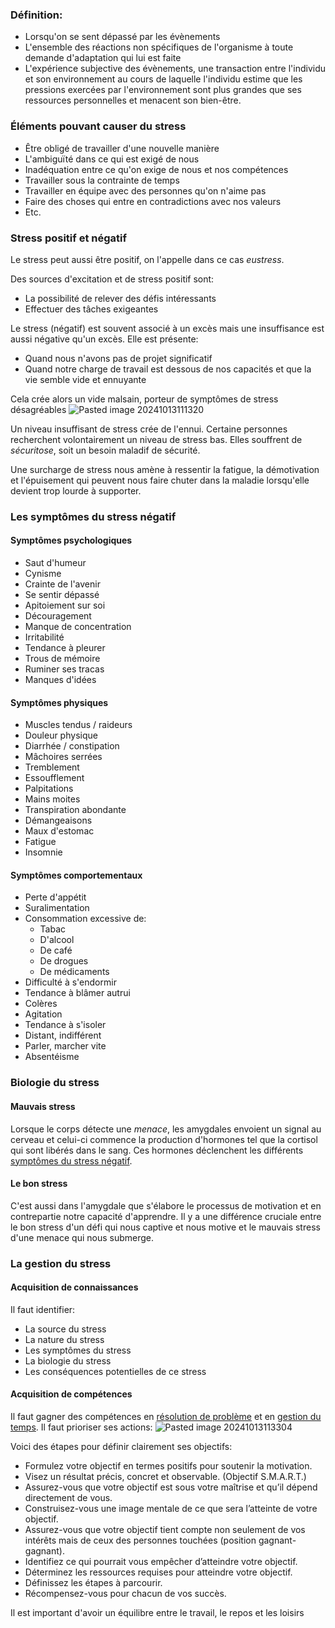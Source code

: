 ### Définition: 
* Lorsqu'on se sent dépassé par les évènements
* L'ensemble des réactions non spécifiques de l'organisme à toute demande d'adaptation qui lui est faite
* L'expérience subjective des évènements, une transaction entre l'individu et son environnement au cours de laquelle l'individu estime que les pressions exercées par l'environnement sont plus grandes que ses ressources personnelles et menacent son bien-être.

### Éléments pouvant causer du stress
* Être obligé de travailler d'une nouvelle manière
* L'ambiguïté dans ce qui est exigé de nous
* Inadéquation entre ce qu'on exige de nous et nos compétences
* Travailler sous la contrainte de temps
* Travailler en équipe avec des personnes qu'on n'aime pas
* Faire des choses qui entre en contradictions avec nos valeurs
* Etc.
### Stress positif et négatif
Le stress peut aussi être positif, on l'appelle dans ce cas *eustress*.

Des sources d'excitation et de stress positif sont:
* La possibilité de relever des défis intéressants
* Effectuer des tâches exigeantes

Le stress (négatif) est souvent associé à un excès mais une insuffisance est aussi négative qu'un excès. Elle est présente:
* Quand nous n'avons pas de projet significatif
* Quand notre charge de travail est dessous de nos capacités et que la vie semble vide et ennuyante

Cela crée alors un vide malsain, porteur de symptômes de stress désagréables
![Pasted image 20241013111320](Pasted%20image%2020241013111320.png)

Un niveau insuffisant de stress crée de l'ennui. Certaine personnes recherchent volontairement un niveau de stress bas. Elles souffrent de *sécuritose*, soit un besoin maladif de sécurité.

Une surcharge de stress nous amène à ressentir la fatigue, la démotivation et l'épuisement qui peuvent nous faire chuter dans la maladie lorsqu'elle devient trop lourde à supporter.

### Les symptômes du stress négatif

#### Symptômes psychologiques
- Saut d'humeur
- Cynisme
- Crainte de l'avenir
- Se sentir dépassé
- Apitoiement sur soi
- Découragement
- Manque de concentration
- Irritabilité
- Tendance à pleurer
- Trous de mémoire
- Ruminer ses tracas
- Manques d'idées

#### Symptômes physiques
- Muscles tendus / raideurs
- Douleur physique
- Diarrhée / constipation
- Mâchoires serrées
- Tremblement
- Essoufflement
- Palpitations
- Mains moites
- Transpiration abondante
- Démangeaisons
- Maux d'estomac
- Fatigue
- Insomnie

#### Symptômes comportementaux
- Perte d'appétit
- Suralimentation
- Consommation excessive de:
	- Tabac
	- D'alcool
	- De café
	- De drogues
	- De médicaments
- Difficulté à s'endormir
- Tendance à blâmer autrui
- Colères
- Agitation
- Tendance à s'isoler
- Distant, indifférent
- Parler, marcher vite
- Absentéisme

### Biologie du stress

#### Mauvais stress
Lorsque le corps détecte une *menace*, les amygdales envoient un signal au cerveau et celui-ci commence la production d'hormones tel que la cortisol qui sont libérés dans le sang. Ces hormones déclenchent les différents [symptômes du stress négatif](#Les%20symptômes%20du%20stress%20négatif). 
#### Le bon stress
C'est aussi dans l'amygdale que s'élabore le processus de motivation et en contrepartie notre capacité d'apprendre. Il y a une différence cruciale entre le bon stress d'un défi qui nous captive et nous motive et le mauvais stress d'une menace qui nous submerge.

### La gestion du stress
#### Acquisition de connaissances
Il faut identifier:
- La source du stress
- La nature du stress
-  Les symptômes du stress
- La biologie du stress
-  Les conséquences potentielles de ce stress
#### Acquisition de compétences
Il faut gagner des compétences en [résolution de problème](L'analyse%20et%20la%20résolution%20de%20problème.md) et en [gestion du temps](La%20gestion%20de%20son%20temps.md). Il faut prioriser ses actions: ![Pasted image 20241013113304](Pasted%20image%2020241013113304.png)

Voici des étapes pour définir clairement ses objectifs:
- Formulez votre objectif en termes positifs pour soutenir la motivation. 
- Visez un résultat précis, concret et observable. (Objectif S.M.A.R.T.)
- Assurez-vous que votre objectif est sous votre maîtrise et qu’il dépend directement de vous. 
- Construisez-vous une image mentale de ce que sera l’atteinte de votre objectif. 
- Assurez-vous que votre objectif tient compte non seulement de vos intérêts mais de ceux des personnes touchées (position gagnant-gagnant). 
- Identifiez ce qui pourrait vous empêcher d’atteindre votre objectif. 
- Déterminez les ressources requises pour atteindre votre objectif. 
- Définissez les étapes à parcourir. 
- Récompensez-vous pour chacun de vos succès.

Il est important d'avoir un équilibre entre le travail, le repos et les loisirs